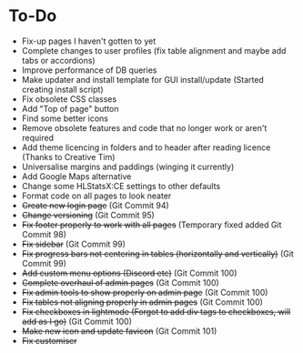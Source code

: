 # To-Do
* Fix-up pages I haven't gotten to yet
* Complete changes to user profiles (fix table alignment and maybe add tabs or accordions)
* Improve performance of DB queries
* Make updater and install template for GUI install/update (Started creating install script)
* Fix obsolete CSS classes
* Add "Top of page" button
* Find some better icons
* Remove obsolete features and code that no longer work or aren't required
* Add theme licencing in folders and to header after reading licence (Thanks to Creative Tim)
* Universalise margins and paddings (winging it currently)
* Add Google Maps alternative
* Change some HLStatsX:CE settings to other defaults
* Format code on all pages to look neater
* ~~Create new login page~~ (Git Commit 94)
* ~~Change versioning~~ (Git Commit 95)
* ~~Fix footer properly to work with all pages~~ (Temporary fixed added Git Commit 98)
* ~~Fix sidebar~~ (Git Commit 99)
* ~~Fix progress bars not centering in tables (horizontally and vertically)~~ (Git Commit 99)
* ~~Add custom menu options (Discord etc)~~ (Git Commit 100)
* ~~Complete overhaul of admin pages~~ (Git Commit 100)
* ~~Fix admin tools to show properly on admin page~~ (Git Commit 100)
* ~~Fix tables not aligning properly in admin pages~~ (Git Commit 100)
* ~~Fix checkboxes in lightmode (Forgot to add div tags to checkboxes, will add as I go)~~ (Git Commit 100)
* ~~Make new icon and update favicon~~ (Git Commit 101)
* ~~Fix customiser~~ 